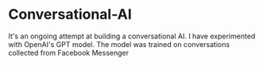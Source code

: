 # Conversational-AI
It's an ongoing attempt at building a conversational AI. I have experimented with OpenAI's GPT model. The model was trained on conversations collected from Facebook Messenger
